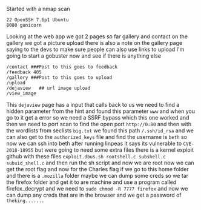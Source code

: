 Started with a nmap scan 
```
22 OpenSSH 7.6p1 Ubuntu
8080 gunicorn
```
Looking at the web app we got 2 pages so far gallery and contact on the gallery we got a picture upload there is also a note on the gallery page saying to the devs to make sure people can also use links to upload I'm going to start a gobuster now and see if there is anything else 
```
/contact ###Post to this goes to feedback
/feedback 405
/gallery ###Post to this goes to upload
/upload
/dejaview   ## url image upload 
/view_image
```
This `dejaview` page has a input that calls back to us we need to find a hidden parameter from the hint and found this parameter  `www` and when you go to it get a error so we need a SSRF bypass which this one worked and then we need to port scan to find the open port `http://0:80` and then with the wordlists from seclists `big.txt` we found this path `/.ssh/id_rsa` and we can also get to the `authorized_keys` file and find the username is `beth` so now we can ssh into beth after running linpeas it says its vulnerable to `CVE-2018-18955` but were going to need some extra files there is a kernel exploit github with these files `exploit.dbus.sh rootshell.c subshell.c subuid_shell.c` and then run the sh script and now we are root now we can get the root flag and now for the Charles flag if we go to this home folder and there is a `.mozilla` folder maybe we can dump some creds so we tar the firefox folder and get it to are machine and use a program called firefox_decrypt and we need to `sudo chmod -R 7777 firefox` and now we can dump any creds that are in the browser and we get a password of `theking.......` 